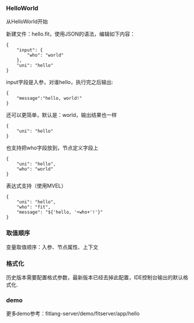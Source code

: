 ### HelloWorld

从HelloWorld开始

新建文件：hello.fit，使用JSON的语法，编辑如下内容：

```
{
    "input": {
        "who": "world"
    },
    "uni": "hello"
}
```

input字段是入参，对谁hello，执行完之后输出:

```
{
	"message":"hello, world!"
}
```

还可以更简单，默认是：world，输出结果也一样

```
{
    "uni": "hello"
}
```

也支持把who字段放到，节点定义字段上

```
{
    "uni": "hello",
    "who": "world"
}
```

表达式支持（使用MVEL）

```
{
    "uni": "hello",
    "who": "fit",
    "message": "${'hello, '+who+'!'}"
}
```

### 取值顺序

变量取值顺序：入参、节点属性、上下文

### 格式化
历史版本需要配置格式参数，最新版本已经去掉此配置，IDE控制台输出的默认格式化.

### demo
更多demo参考：fitlang-server/demo/fitserver/app/hello